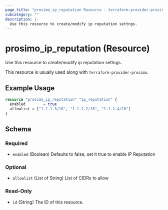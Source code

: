 ```yaml
---
page_title: "prosimo_ip_reputation Resource - terraform-provider-prosimo"
subcategory: ""
description: |-
  Use this resource to create/modify ip reputation settngs.
---
```


# prosimo_ip_reputation (Resource)

Use this resource to create/modify ip reputation settngs.

This resource is usually used along with `terraform-provider-prosimo`.



## Example Usage

```terraform
resource "prosimo_ip_reputation" "ip_reputation" {
  enabled        = true
  allowlist = ["1.1.1.3/16", "1.1.1.2/16", "1.1.1.4/16"]
}
```

<!-- schema generated by tfplugindocs -->
## Schema

### Required

- `enabled` (Boolean) Defaults to false, set it true to enable IP Reputation

### Optional

- `allowlist` (List of String) List of CIDRs to allow

### Read-Only

- `id` (String) The ID of this resource.

